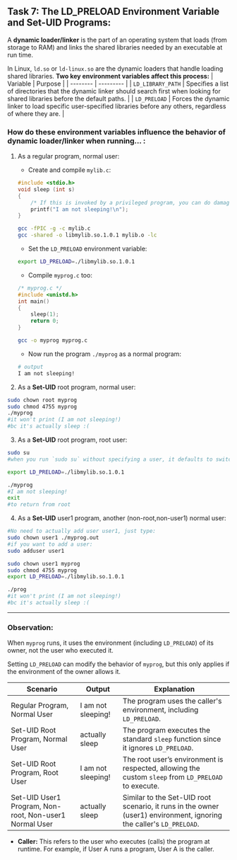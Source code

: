 ## Task 7: The LD_PRELOAD Environment Variable and Set-UID Programs:
A **dynamic loader/linker** is the part of an operating system that loads (from storage to RAM) and links the shared libraries needed by an executable at run time.

In Linux, `ld.so` or `ld-linux.so` are the dynamic loaders that handle loading shared libraries. **Two key environment variables affect this process:**
| Variable | Purpose |
| -------- | --------- |
| `LD_LIBRARY_PATH` | Specifies a list of directories that the dynamic linker should search first when looking for shared libraries before the default paths. |
| `LD_PRELOAD` | Forces the dynamic linker to load specific user-specified libraries before any others, regardless of where they are. |

### How do these environment variables influence the behavior of dynamic loader/linker when running... :

1) As a regular program, normal user:

    - Create and compile `mylib.c`:

    ```c
    #include <stdio.h>
    void sleep (int s)
    {
        /* If this is invoked by a privileged program, you can do damages here! */
        printf("I am not sleeping!\n");
    }
    ```
    ```bash
    gcc -fPIC -g -c mylib.c
    gcc -shared -o libmylib.so.1.0.1 mylib.o -lc
    ```
    - Set the `LD_PRELOAD` environment variable:

    ```bash
    export LD_PRELOAD=./libmylib.so.1.0.1
    ```
    - Compile `myprog.c` too:
    ```c
    /* myprog.c */
    #include <unistd.h>
    int main()
    {
        sleep(1);
        return 0;
    }
    ```
    ```bash
    gcc -o myprog myprog.c
    ```
    - Now run the program `./myprog` as a normal program:
    ```bash
    # output
    I am not sleeping!
    ```

2) As a **Set-UID** root program, normal user:

```bash
sudo chown root myprog
sudo chmod 4755 myprog
./myprog
#it won't print (I am not sleeping!)
#bc it's actually sleep :(
```
3) As a **Set-UID** root program, root user:

```bash
sudo su 
#when you run `sudo su` without specifying a user, it defaults to switching to the root user

export LD_PRELOAD=./libmylib.so.1.0.1

./myprog
#I am not sleeping!
exit
#to return from root
```

4) As a **Set-UID** user1 program, another (non-root,non-user1) normal user:

```bash
#No need to actually add user user1, just type:
sudo chown user1 ./myprog.out
#if you want to add a user:
sudo adduser user1

sudo chown user1 myprog
sudo chmod 4755 myprog
export LD_PRELOAD=./libmylib.so.1.0.1

./prog
#it won't print (I am not sleeping!)
#bc it's actually sleep :(
```
---
### Observation:
When `myprog` runs, it uses the environment (including `LD_PRELOAD`) of its owner, not the user who executed it.

Setting `LD_PRELOAD` can modify the behavior of `myprog`, but this only applies if the environment of the owner allows it.

| Scenario                                      | Output                | Explanation                                                                           |
|-----------------------------------------------|-----------------------|---------------------------------------------------------------------------------------|
| Regular Program, Normal User                  | I am not sleeping!    | The program uses the caller's environment, including `LD_PRELOAD`.                  |
| Set-UID Root Program, Normal User             | actually sleep        | The program executes the standard `sleep` function since it ignores `LD_PRELOAD`.   |
| Set-UID Root Program, Root User               | I am not sleeping!    | The root user’s environment is respected, allowing the custom `sleep` from `LD_PRELOAD` to execute. |
| Set-UID User1 Program, Non-root, Non-user1 Normal User | actually sleep        | Similar to the Set-UID root scenario, it runs in the owner (user1) environment, ignoring the caller's `LD_PRELOAD`. |

- **Caller:** This refers to the user who executes (calls) the program at runtime. For example, if User A runs a program, User A is the caller.
